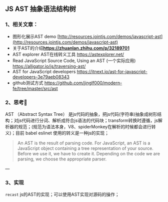## JS AST 抽象语法结构树

### 1、相关文章：

* 图形化展示AST demo [http://resources.jointjs.com/demos/javascript-ast](http://resources.jointjs.com/demos/javascript-ast)
* 关于AST的介绍**https://zhuanlan.zhihu.com/p/32189701**
* AST explorer AST在线转义工具 https://astexplorer.net/
* Read JavaScript Source Code, Using an AST (一个实际应用)  https://alligator.io/js/traversing-ast/
* AST for JavaScript developers https://itnext.io/ast-for-javascript-developers-3e79aeb08343
* github测试方式  https://github.com/jinglf000/modern-fe/tree/master/src/ast



### 2、思考🤔

AST （Abstract Syntax Tree） 是js代码的抽象，把js代码(字符串)抽象成树形结构；对js代码进行分词、解析成符合js语法的代码块；transform转换时遵循，js解析器的规范；(规范为语法本身，V8、spiderMonkey在解析的时候都会进行转义)；目前 babel eslinet 使用的转义是一种js的实现；

> An AST is the result of parsing code. For JavaScript, an AST is a JavaScript object containing a tree representation of your source. Before we use it, we have to create it. Depending on the code we are parsing, we choose the appropriate parser.

— 

### 3、实现

`recast` js的AST的实现；可以使用AST实现对源码的操作；

